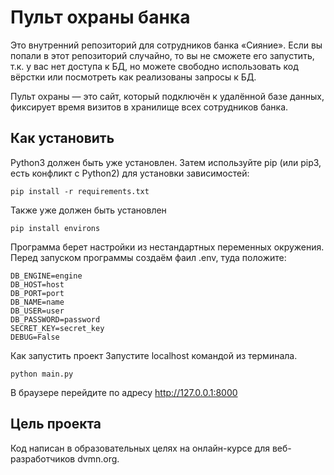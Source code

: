 # Пульт охраны банка
Это внутренний репозиторий для сотрудников банка «Сияние». Если вы попали в этот репозиторий случайно, то вы не сможете его запустить, т.к. у вас нет доступа к БД, но можете свободно использовать код вёрстки или посмотреть как реализованы запросы к БД.

Пульт охраны — это сайт, который подключён к удалённой базе данных, фиксирует время визитов в хранилище всех сотрудников банка.

## Как установить
Python3 должен быть уже установлен. Затем используйте pip (или pip3, есть конфликт с Python2) для установки зависимостей:
```
pip install -r requirements.txt
```
Также уже должен быть установлен
```
pip install environs
``` 
Программа берет настройки из нестандартных переменных окружения. Перед запуском программы создаём фаил .env, туда положите:
```
DB_ENGINE=engine
DB_HOST=host
DB_PORT=port
DB_NAME=name
DB_USER=user
DB_PASSWORD=password
SECRET_KEY=secret_key
DEBUG=False
```
Как запустить проект
Запустите localhost командой из терминала.
```
python main.py
```
В браузере перейдите по адресу http://127.0.0.1:8000

## Цель проекта
Код написан в образовательных целях на онлайн-курсе для веб-разработчиков dvmn.org.